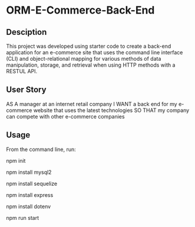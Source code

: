 # ORM-E-Commerce-Back-End

## Desciption

This project was developed using starter code to create a back-end application for an e-commerce site that uses the command line interface (CLI) and object-relational mapping for various methods of data manipulation, storage, and retrieval when using HTTP methods with a RESTUL API.

## User Story 

AS A manager at an internet retail company
I WANT a back end for my e-commerce website that uses the latest technologies
SO THAT my company can compete with other e-commerce companies

## Usage

From the command line, run:

npm init

npm install mysql2

npm install sequelize

npm install express

npm install dotenv

npm run start

